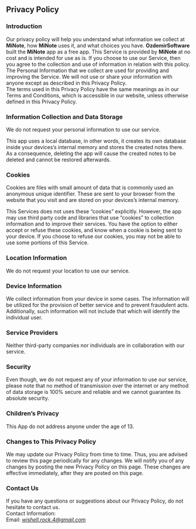 Privacy Policy  
----------------

### Introduction  
Our privacy policy will help you understand what information we collect at **MiNote**, how **MiNote** uses it, and what choices you have.
**OzdemirSoftware** built the **MiNote** app as a free app. This Service is provided by **MiNote** at no cost and is intended for use as is.
If you choose to use our Service, then you agree to the collection and use of information in relation with this policy. The Personal Information that we collect are used for providing and improving the Service. We will not use or share your information with anyone except as described in this Privacy Policy.  
The terms used in this Privacy Policy have the same meanings as in our Terms and Conditions, which is accessible in our website, unless otherwise  defined in this Privacy Policy.

### Information Collection and Data Storage
We do not request your personal information to use our service.

This app uses a local database, in other words, it creates its own database inside your devices’s internal memory and stores the created notes there. As a consequence, deleting the app will cause the created notes to be deleted and cannot be restored afterwards.

### Cookies  
Cookies are files with small amount of data that is commonly used an anonymous unique identifier. These are sent to your browser from the website that you visit and are stored on your devices’s internal memory.

This Services does not uses these “cookies” explicitly. However, the app may use third party code and libraries that use “cookies” to collection information and to improve their services. You have the option to either accept or refuse these cookies, and know when a cookie is being sent to your device. If you choose to refuse our cookies, you may not be able to use some portions of this Service.  

### Location Information  
We do not request your location to use our service.

### Device Information  
We collect information from your device in some cases. The information will be utilized for the provision of better service and to prevent fraudulent acts. Additionally, such information will not include that which will identify the individual user.  

### Service Providers  
Neither third-party companies nor individuals are in collaboration with our service.

### Security  
Even though, we do not request any of your information to use our service, please note that no method of transmission over the internet or any method of data storage is 100% secure and reliable and we cannot guarantee its absolute security.

### Children’s Privacy  
This App do not address anyone under the age of 13.

### Changes to This Privacy Policy  
We may update our Privacy Policy from time to time. Thus, you are advised to review this page periodically for any changes. We will notify you of any changes by posting the new Privacy Policy on this page. These changes are effective immediately, after they are posted on this page.  

### Contact Us  
If you have any questions or suggestions about our Privacy Policy, do not hesitate to contact us.  
Contact Information:  
Email: *wishell.rock.4@gmail.com*
